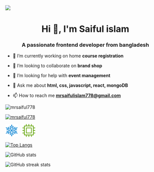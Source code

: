 <img class="width-full" src="https://i.ibb.co/Myz2Mx7/stacked-waves-haikei.png">
<h1 align="center">Hi 👋, I'm Saiful islam</h1>
<h3 align="center">A passionate frontend developer from bangladesh</h3>



- 🔭 I’m currently working on home **course registration**

- 👯 I’m looking to collaborate on **brand shop**

- 🤝 I’m looking for help with **event management**

- 💬 Ask me about **html, css, javascript, react, mongoDB**

- 📫 How to reach me **mrsaifulislam778@gmail.com**

<p align="left"> <img src="https://komarev.com/ghpvc/?username=mrsaiful778&label=Profile%20views&color=0e75b6&style=flat" alt="mrsaiful778" /> </p>

<p align="left"> <a href="https://github.com/ryo-ma/github-profile-trophy"><img src="https://github-profile-trophy.vercel.app/?username=mrsaiful778" alt="mrsaiful778" /></a> </p>

<a href='https://archiveprogram.github.com/'><img src='https://raw.githubusercontent.com/acervenky/animated-github-badges/master/assets/acbadge.gif' width='40' height='40'></a> <a href='https://docs.github.com/en/developers'><img src='https://raw.githubusercontent.com/acervenky/animated-github-badges/master/assets/devbadge.gif' width='40' height='40'></a> 

[![Top Langs](https://github-readme-stats.vercel.app/api/top-langs/?username=mrsaiful778)](https://github.com/anuraghazra/github-readme-stats)

![GitHub stats](https://github-readme-stats.vercel.app/api?username=mrsaiful778&show_icons=true&count_private=true)  

![GitHub streak stats](https://streak-stats.demolab.com/?user=mrsaiful778)  


